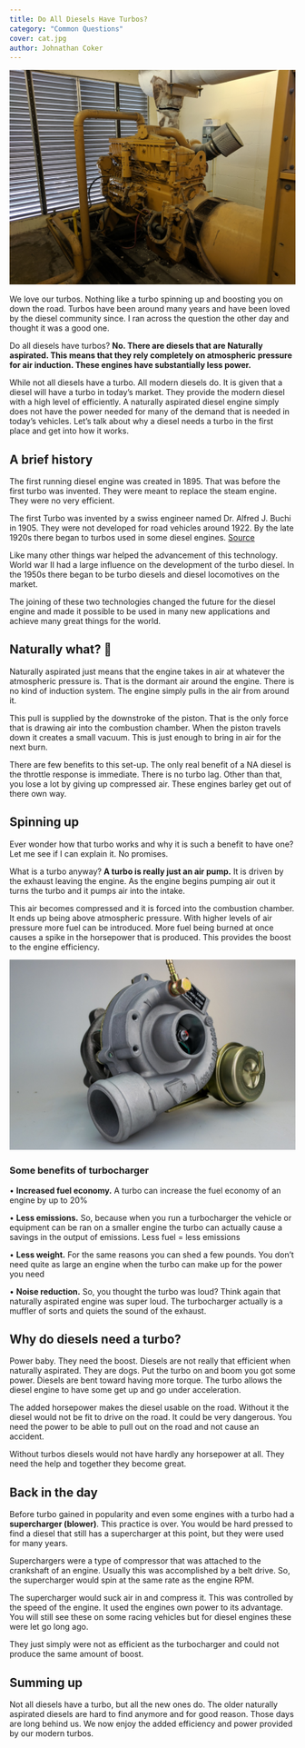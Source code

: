 ```yaml
---
title: Do All Diesels Have Turbos?
category: "Common Questions"
cover: cat.jpg
author: Johnathan Coker
---
```


![unsplash.com](./cat.jpg)

We love our turbos. Nothing like a turbo spinning up and boosting you on down the road. Turbos have been around many years and have been loved by the diesel community since. I ran across the question the other day and thought it was a good one.

Do all diesels have turbos? **No. There are diesels that are Naturally aspirated. This means that they rely completely on atmospheric pressure for air induction. These engines have substantially less power.**

While not all diesels have a turbo. All modern diesels do. It is given that a diesel will have a turbo in today’s market. They provide the modern diesel with a high level of efficiently.
A naturally aspirated diesel engine simply does not have the power needed for many of the demand that is needed in today’s vehicles. Let’s talk about why a diesel needs a turbo in the first place and get into how it works.

## A brief history

The first running diesel engine was created in 1895. That was before the first turbo was invented. They were meant to replace the steam engine. They were no very efficient.

The first Turbo was invented by a swiss engineer named Dr. Alfred J. Buchi in 1905. They were not developed for road vehicles around 1922. By the late 1920s there began to turbos used in some diesel engines. [Source](https://en.m.wikipedia.org/wiki/Turbo-diesel)

Like many other things war helped the advancement of this technology. World war II had a large influence on the development of the turbo diesel. In the 1950s there began to be turbo diesels and diesel locomotives on the market.

The joining of these two technologies changed the future for the diesel engine and made it possible to be used in many new applications and achieve many great things for the world.

## Naturally what? 🧐

Naturally aspirated just means that the engine takes in air at whatever the atmospheric pressure is. That is the dormant air around the engine. There is no kind of induction system. The engine simply pulls in the air from around it.

This pull is supplied by the downstroke of the piston. That is the only force that is drawing air into the combustion chamber. When the piston travels down it creates a small vacuum. This is just enough to bring in air for the next burn.

There are few benefits to this set-up. The only real benefit of a NA diesel is the throttle response is immediate. There is no turbo lag. Other than that, you lose a lot by giving up compressed air. These engines barley get out of there own way.

## Spinning up

Ever wonder how that turbo works and why it is such a benefit to have one? Let me see if I can explain it. No promises.

What is a turbo anyway? **A turbo is really just an air pump.** It is driven by the exhaust leaving the engine. As the engine begins pumping air out it turns the turbo and it pumps air into the intake.

This air becomes compressed and it is forced into the combustion chamber. It ends up being above atmospheric pressure. With higher levels of air pressure more fuel can be introduced. More fuel being burned at once causes a spike in the horsepower that is produced. This provides the boost to the engine efficiency.

![turbo](turbo.jpg)

### Some benefits of turbocharger

• **Increased fuel economy.** A turbo can increase the fuel economy of an engine by up to 20%

• **Less emissions.** So, because when you run a turbocharger the vehicle or equipment can be ran on a smaller engine the turbo can actually cause a savings in the output of emissions. Less fuel = less emissions

• **Less weight.** For the same reasons you can shed a few pounds. You don’t need quite as large an engine when the turbo can make up for the power you need

• **Noise reduction.** So, you thought the turbo was loud? Think again that naturally aspirated engine was super loud. The turbocharger actually is a muffler of sorts and quiets the sound of the exhaust.

## Why do diesels need a turbo?

Power baby. They need the boost. Diesels are not really that efficient when naturally aspirated. They are dogs. Put the turbo on and boom you got some power. Diesels are bent toward having more torque. The turbo allows the diesel engine to have some get up and go under acceleration.

The added horsepower makes the diesel usable on the road. Without it the diesel would not be fit to drive on the road. It could be very dangerous. You need the power to be able to pull out on the road and not cause an accident.

Without turbos diesels would not have hardly any horsepower at all. They need the help and together they become great.

## Back in the day

Before turbo gained in popularity and even some engines with a turbo had a **supercharger (blower)**. This practice is over. You would be hard pressed to find a diesel that still has a supercharger at this point, but they were used for many years.

Superchargers were a type of compressor that was attached to the crankshaft of an engine. Usually this was accomplished by a belt drive. So, the supercharger would spin at the same rate as the engine RPM.

The supercharger would suck air in and compress it. This was controlled by the speed of the engine. It used the engines own power to its advantage. You will still see these on some racing vehicles but for diesel engines these were let go long ago.

They just simply were not as efficient as the turbocharger and could not produce the same amount of boost.

## Summing up

Not all diesels have a turbo, but all the new ones do. The older naturally aspirated diesels are hard to find anymore and for good reason. Those days are long behind us. We now enjoy the added efficiency and power provided by our modern turbos.

